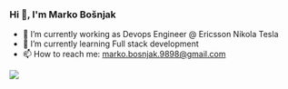 ### Hi 👋, I'm Marko Bošnjak


- 🔭 I’m currently working as Devops Engineer @ Ericsson Nikola Tesla
- 🌱 I’m currently learning Full stack development
- 📫 How to reach me: marko.bosnjak.9898@gmail.com

![](https://komarev.com/ghpvc/?username=MarkoBosnjak1)
